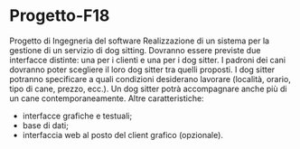# Progetto-F18
Progetto di Ingegneria del software
Realizzazione di un sistema per la gestione di un servizio di dog sitting.  Dovranno essere
previste due interfacce distinte: una per i clienti e una per i dog sitter.  I padroni dei cani
dovranno poter scegliere il loro dog sitter tra quelli proposti.  I dog sitter potranno specificare a quali condizioni desiderano lavorare (località, orario, tipo di cane, prezzo, ecc.).
Un  dog  sitter  potrà  accompagnare  anche  più  di  un  cane  contemporaneamente.   Altre
caratteristiche:
- interfacce grafiche e testuali;
- base di dati;
- interfaccia web al posto del client grafico (opzionale).
